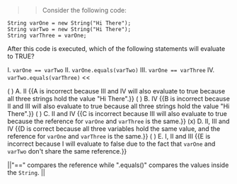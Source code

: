 >>Consider the following code:</p>
<pre><code class="java language-java">String varOne = new String("Hi There");
String varTwo = new String("Hi There");
String varThree = varOne;
</code></pre>
<p>After this code is executed, which of the following statements will evaluate to TRUE?</p>
<p>I.   <code>varOne == varTwo</code>
II.  <code>varOne.equals(varTwo)</code>
III. <code>varOne == varThree</code>
IV.  <code>varTwo.equals(varThree)</code> <<

( ) A. II {{A is incorrect because III and IV will also evaluate to true because all three strings hold the value "Hi There".}}
( ) B. IV {{B is incorrect because II and III will also evaluate to true because all three strings hold the value "Hi There".}}
( ) C. II and IV {{C is incorrect because III will also evaluate to true because the reference for <code>varOne</code> and <code>varThree</code> is the same.}}
(x) D. II, III and IV {{D is correct because all three variables hold the same value, and the reference for <code>varOne</code> and <code>varThree</code> is the same.}}
( ) E. I, II and III {{E is incorrect because I will evaluate to false due to the fact that <code>varOne</code> and <code>varTwo</code> don't share the same reference.}}

||"==" compares the reference while ".equals()" compares the values inside the <code>String</code>. ||
